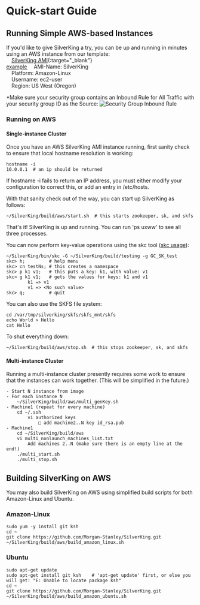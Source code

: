 # Quick-start Guide
## Running Simple AWS-based Instances
If you'd like to give SilverKing a try, you can be up and running in minutes using an AWS instance from our template:<br>
&emsp;[SilverKing AMI](https://us-west-2.console.aws.amazon.com/ec2/v2/home?region=us-west-2#Images:visibility=public-images;search=SilverKing;sort=name){:target="_blank"}<br>
<a href="http://www.google.com/" target="_blank">example</a>
&emsp;AMI-Name: SilverKing<br>
&emsp;Platform: Amazon-Linux<br>
&emsp;Username: ec2-user<br>
&emsp;Region: US West (Oregon)<br>

*Make sure your security group contains an Inbound Rule for All Traffic with your security group ID as the Source:
![Security Group Inbound Rule](img/sg_inbound_rule.png)

### Running on AWS
#### Single-instance Cluster

Once you have an AWS SilverKing AMI instance running, first sanity check to ensure that local hostname resolution is working:
```ksh
hostname -i
10.0.0.1  # an ip should be returned
```
If hostname -i fails to return an IP address, you must either modify your configuration to correct this, or add an entry in /etc/hosts.

With that sanity check out of the way, you can start up SilverKing as follows:
```ksh
~/SilverKing/build/aws/start.sh  # this starts zookeeper, sk, and skfs
```
That's it! SilverKing is up and running. You can run 'ps uxww' to see all three processes.

You can now perform key-value operations using the skc tool ([skc usage](docs/Shell.html)):
```ksh
~/SilverKing/bin/skc -G ~/SilverKing/build/testing -g GC_SK_test    
skc> h;         # help menu
skc> cn testNs; # this creates a namespace
skc> p k1 v1;   # this puts a key: k1, with value: v1
skc> g k1 v1;   # gets the values for keys: k1 and v1
        k1 => v1
        v1 => <No such value>
skc> q;         # quit
```

You can also use the SKFS file system:
```ksh
cd /var/tmp/silverking/skfs/skfs_mnt/skfs
echo World > Hello
cat Hello
```

To shut everything down:
```ksh
~/SilverKing/build/aws/stop.sh  # this stops zookeeper, sk, and skfs
```

#### Multi-instance Cluster
Running a multi-instance cluster presently requires some work to ensure that the instances can work together. (This will be simplified in the future.)

    - Start N instance from image
    - For each instance N
        ~/SilverKing/build/aws/multi_genKey.sh
    - Machine1 (repeat for every machine)
        cd ~/.ssh
            vi authorized keys
                □ add machine2..N key id_rsa.pub
    - Machine1
        cd ~/SilverKing/build/aws
        vi multi_nonlaunch_machines_list.txt
            Add machines 2..N (make sure there is an empty line at the end!)
        ./multi_start.sh
        ./multi_stop.sh


## Building SilverKing on AWS
You may also build SilverKing on AWS using simplified build scripts for both Amazon-Linux and Ubuntu.

### Amazon-Linux
```ksh
sudo yum -y install git ksh
cd ~
git clone https://github.com/Morgan-Stanley/SilverKing.git
~/SilverKing/build/aws/build_amazon_linux.sh
```

### Ubuntu
```ksh
sudo apt-get update 
sudo apt-get install git ksh    # 'apt-get update' first, or else you will get: "E: Unable to locate package ksh"
cd ~
git clone https://github.com/Morgan-Stanley/SilverKing.git
~/SilverKing/build/aws/build_amazon_ubuntu.sh
```